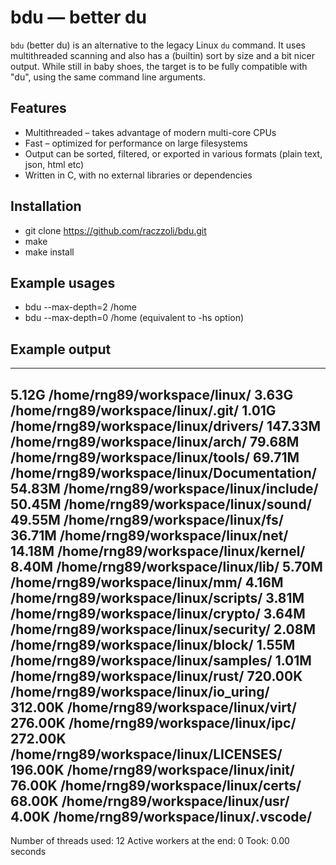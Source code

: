 # bdu — better du

`bdu` (better du) is an alternative to the legacy Linux `du` command. It uses multithreaded scanning and also has a (builtin) sort by size and a bit nicer output. 
While still in baby shoes, the target is to be fully compatible with "du", using the same command line arguments.

## Features

- Multithreaded – takes advantage of modern multi-core CPUs
- Fast – optimized for performance on large filesystems
- Output can be sorted, filtered, or exported in various formats (plain text, json, html etc)
- Written in C, with no external libraries or dependencies

## Installation
  - git clone https://github.com/raczzoli/bdu.git
  - make
  - make install

## Example usages
- bdu --max-depth=2 /home
- bdu --max-depth=0 /home (equivalent to -hs option)

## Example output
-------------------------------------------
   5.12G /home/rng89/workspace/linux/
           3.63G /home/rng89/workspace/linux/.git/
           1.01G /home/rng89/workspace/linux/drivers/
         147.33M /home/rng89/workspace/linux/arch/
          79.68M /home/rng89/workspace/linux/tools/
          69.71M /home/rng89/workspace/linux/Documentation/
          54.83M /home/rng89/workspace/linux/include/
          50.45M /home/rng89/workspace/linux/sound/
          49.55M /home/rng89/workspace/linux/fs/
          36.71M /home/rng89/workspace/linux/net/
          14.18M /home/rng89/workspace/linux/kernel/
           8.40M /home/rng89/workspace/linux/lib/
           5.70M /home/rng89/workspace/linux/mm/
           4.16M /home/rng89/workspace/linux/scripts/
           3.81M /home/rng89/workspace/linux/crypto/
           3.64M /home/rng89/workspace/linux/security/
           2.08M /home/rng89/workspace/linux/block/
           1.55M /home/rng89/workspace/linux/samples/
           1.01M /home/rng89/workspace/linux/rust/
         720.00K /home/rng89/workspace/linux/io_uring/
         312.00K /home/rng89/workspace/linux/virt/
         276.00K /home/rng89/workspace/linux/ipc/
         272.00K /home/rng89/workspace/linux/LICENSES/
         196.00K /home/rng89/workspace/linux/init/
          76.00K /home/rng89/workspace/linux/certs/
          68.00K /home/rng89/workspace/linux/usr/
           4.00K /home/rng89/workspace/linux/.vscode/
-------------------------------------------
Number of threads used: 12
Active workers at the end: 0
Took: 0.00 seconds
